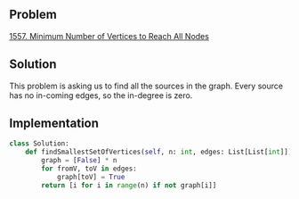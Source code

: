 ## Problem
[1557. Minimum Number of Vertices to Reach All Nodes](https://leetcode.com/problems/minimum-number-of-vertices-to-reach-all-nodes/)

## Solution
This problem is asking us to find all the sources in the graph. Every source has no in-coming edges, so the in-degree is zero.

## Implementation
```python
class Solution:
    def findSmallestSetOfVertices(self, n: int, edges: List[List[int]]) -> List[int]:
        graph = [False] * n
        for fromV, toV in edges:
            graph[toV] = True
        return [i for i in range(n) if not graph[i]]
```
